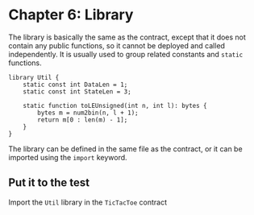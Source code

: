 # Chapter 6: Library


The library is basically the same as the contract, except that it does not contain any public functions, so it cannot be deployed and called independently. It is usually used to group related constants and `static` functions.


```solidity
library Util {
    static const int DataLen = 1;
    static const int StateLen = 3;

    static function toLEUnsigned(int n, int l): bytes {
        bytes m = num2bin(n, l + 1);
        return m[0 : len(m) - 1];
    }
}

```

The library can be defined in the same file as the contract, or it can be imported using the `import` keyword.

## Put it to the test

Import the `Util` library in the `TicTacToe` contract
